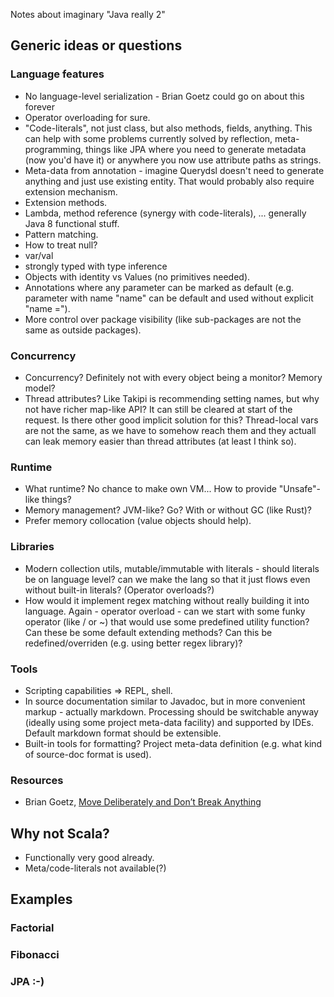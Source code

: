Notes about imaginary "Java really 2"


## Generic ideas or questions

### Language features

* No language-level serialization - Brian Goetz could go on about this forever
* Operator overloading for sure.
* "Code-literals", not just class, but also methods, fields, anything. This can help with some
problems currently solved by reflection, meta-programming, things like JPA where you need to
generate metadata (now you'd have it) or anywhere you now use attribute paths as strings.
* Meta-data from annotation - imagine Querydsl doesn't need to generate anything and just use
existing entity. That would probably also require extension mechanism.
* Extension methods.
* Lambda, method reference (synergy with code-literals), ... generally Java 8 functional stuff.
* Pattern matching.
* How to treat null?
* var/val
* strongly typed with type inference
* Objects with identity vs Values (no primitives needed).
* Annotations where any parameter can be marked as default (e.g. parameter with name "name" can
be default and used without explicit "name =").
* More control over package visibility (like sub-packages are not the same as outside packages).

### Concurrency

* Concurrency? Definitely not with every object being a monitor? Memory model?
* Thread attributes? Like Takipi is recommending setting names, but why not have richer map-like
API? It can still be cleared at start of the request. Is there other good implicit solution for
this? Thread-local vars are not the same, as we have to somehow reach them and they actuall can
leak memory easier than thread attributes (at least I think so).

### Runtime

* What runtime? No chance to make own VM... How to provide "Unsafe"-like things?
* Memory management? JVM-like? Go? With or without GC (like Rust)?
* Prefer memory collocation (value objects should help).

### Libraries

* Modern collection utils, mutable/immutable with literals - should literals be on language level?
can we make the lang so that it just flows even without built-in literals? (Operator overloads?)
* How would it implement regex matching without really building it into language. Again - operator
overload - can we start with some funky operator (like / or ~) that would use some predefined
utility function? Can these be some default extending methods? Can this be redefined/overriden
(e.g. using better regex library)?

### Tools

* Scripting capabilities => REPL, shell.
* In source documentation similar to Javadoc, but in more convenient markup - actually markdown.
Processing should be switchable anyway (ideally using some project meta-data facility) and
supported by IDEs. Default markdown format should be extensible.
* Built-in tools for formatting? Project meta-data definition (e.g. what kind of source-doc format
is used). 

### Resources

* Brian Goetz, [Move Deliberately and Don’t Break Anything](https://youtu.be/K__bKr5mGXY)

## Why not Scala?

* Functionally very good already.
* Meta/code-literals not available(?)


## Examples

### Factorial

### Fibonacci

### JPA :-)
